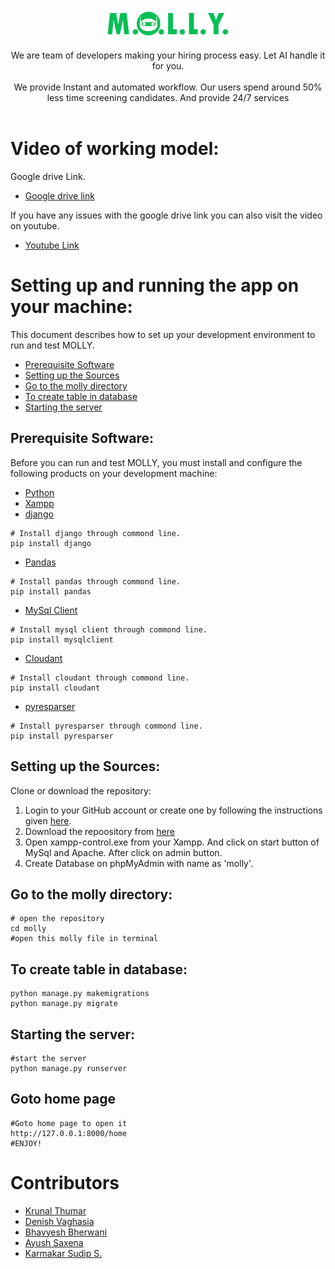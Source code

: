 <p align="center">
  <img src="./assests/images/logo.png" width="200" alt="Logo">

  
  <p align="center">
    We are team of developers making your hiring process easy.
    Let AI handle it for you.
    <br/>
    <br/>
    We provide Instant and automated workflow.
    Our users spend around 50% less time screening candidates.
    And provide 24/7 services
    <br />
    <br />

  </p>
</p>

# Video of working model:

Google drive Link.
* [Google drive link](https://drive.google.com/file/d/1ADkJcDWY4qxVoNouJTNgzqsNQd2Q2L5p/view?usp=sharing) 

If you have any issues with the google drive link you can also visit the video on youtube.
* [Youtube Link](https://youtu.be/UkCWcOmISpY)


# Setting up and running the app on your machine:

This document describes how to set up your development environment to run and test MOLLY.


* [Prerequisite Software](#prerequisite-software)
* [Setting up the Sources](#setting-up-the-sources)
* [Go to the molly directory](#go-to-the-molly-directory)
* [To create table in database](#to-create-table-in-database)
* [Starting the server](#starting-the-server)

## Prerequisite Software:

Before you can run and test MOLLY, you must install and configure the
following products on your development machine:
 
* [Python](https://www.python.org/) 
* [Xampp](https://www.apachefriends.org/index.html)
* [django](https://www.djangoproject.com/)
```shell
# Install django through commond line.
pip install django

```
* [Pandas](https://pandas.pydata.org/)
```shell
# Install pandas through commond line.
pip install pandas
```
* [MySql Client](https://dev.mysql.com/)
```shell
# Install mysql client through commond line.
pip install mysqlclient
```
* [Cloudant](https://www.ibm.com/in-en/cloud/cloudant)
```shell
# Install cloudant through commond line.
pip install cloudant
```
* [pyresparser](https://pypi.org/project/pyresparser/)
```shell
# Install pyresparser through commond line.
pip install pyresparser
```

## Setting up the Sources:

Clone or download the repository:

1. Login to your GitHub account or create one by following the instructions given
   [here](https://github.com/signup/free).
2. Download the repoository from [here](https://github.com/SmartPracticeschool/SBSPS-Challenge-1423-AI-Recruiter-Shortlist-a-Suitable-candidate-for-specific-Job-Role)
3. Open xampp-control.exe from your Xampp. And click on start button of MySql and Apache. After click on admin button. 
4. Create Database on phpMyAdmin with name as 'molly'.


## Go to the molly directory:
```shell
# open the repository
cd molly
#open this molly file in terminal
```

## To create table in database:
```shell
python manage.py makemigrations
python manage.py migrate

```

## Starting the server:
```shell
#start the server
python manage.py runserver
```

## Goto home page 
```shell
#Goto home page to open it
http://127.0.0.1:8000/home
#ENJOY!
```

# Contributors

- [Krunal Thumar](https://github.com/Krunal-T)
- [Denish Vaghasia](https://github.com/D-e-n-i-s-h)
- [Bhavyesh Bherwani](https://github.com/ShadyNicks)
- [Ayush Saxena](https://github.com/itzzayushsaxena)
- [Karmakar Sudip S.](https://github.com/VeNOM4171)

